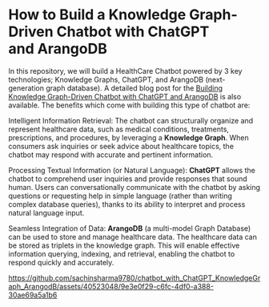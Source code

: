# How to Build a Knowledge Graph-Driven Chatbot with ChatGPT and ArangoDB

In this repository, we will build a HealthCare Chatbot powered by 3 key technologies; Knowledge Graphs, ChatGPT, and ArangoDB (next-generation graph database). A detailed blog post for the [Building Knowledge Graph-Driven Chatbot with ChatGPT and ArangoDB](https://sachinsharma9780.medium.com/how-to-build-a-knowledge-graph-enhanced-chatbot-with-chatgpt-and-arangodb-f609be6073d5#1cba-414b284d7d48) is also available. The benefits which come with building this type of chatbot are:

Intelligent Information Retrieval: The chatbot can structurally organize and represent healthcare data, such as medical conditions, treatments, prescriptions, and procedures, by leveraging a **Knowledge Graph**. When consumers ask inquiries or seek advice about healthcare topics, the chatbot may respond with accurate and pertinent information.

Processing Textual Information (or Natural Language): **ChatGPT** allows the chatbot to comprehend user inquiries and provide responses that sound human. Users can conversationally communicate with the chatbot by asking questions or requesting help in simple language (rather than writing complex database queries), thanks to its ability to interpret and process natural language input.

Seamless Integration of Data: **ArangoDB** (a multi-model Graph Database) can be used to store and manage healthcare data. The healthcare data can be stored as triplets in the knowledge graph. This will enable effective information querying, indexing, and retrieval, enabling the chatbot to respond quickly and accurately.

https://github.com/sachinsharma9780/chatbot_with_ChatGPT_KnowledgeGraph_ArangodB/assets/40523048/9e3e0f29-c6fc-4df0-a388-30ae69a5a1b6

